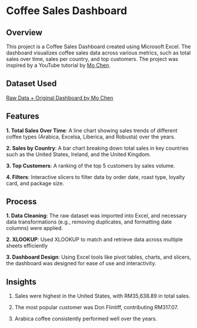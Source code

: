 # Coffee Sales Dashboard

## Overview
This project is a Coffee Sales Dashboard created using Microsoft Excel. The dashboard visualizes coffee sales data across various metrics, such as total sales over time, sales per country, and top customers. The project was inspired by a YouTube tutorial by <a href="https://www.youtube.com/watch?v=m13o5aqeCbM">Mo Chen</a>.


## Dataset Used
<a href="https://github.com/mochen862/excel-project-coffee-sales">Raw Data + Original Dashboard by Mo Chen</a>


## Features
<b>1. Total Sales Over Time</b>: A line chart showing sales trends of different coffee types (Arabica, Excelsa, Liberica, and Robusta) over the years.

<b>2. Sales by Country</b>: A bar chart breaking down total sales in key countries such as the United States, Ireland, and the United Kingdom.

<b>3. Top Customers</b>: A ranking of the top 5 customers by sales volume.

<b>4. Filters</b>: Interactive slicers to filter data by order date, roast type, loyalty card, and package size.


## Process
<b>1. Data Cleaning</b>: The raw dataset was imported into Excel, and necessary data transformations (e.g., removing duplicates, and formatting date columns) were applied.
   
<b>2. XLOOKUP</b>: Used XLOOKUP to match and retrieve data across multiple sheets efficiently
   
<b>3. Dashboard Design</b>: Using Excel tools like pivot tables, charts, and slicers, the dashboard was designed for ease of use and interactivity.


## Insights
   1. Sales were highest in the United States, with RM35,638.89 in total sales.

   2. The most popular customer was Don Flintiff, contributing RM317.07.

   3. Arabica coffee consistently performed well over the years.
